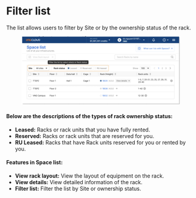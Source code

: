 # Filter list

The list allows users to filter by Site or by the ownership status of the rack.

<figure><img src="../../.gitbook/assets/image (9).png" alt=""><figcaption></figcaption></figure>

#### Below are the descriptions of the types of rack ownership status:

* **Leased:** Racks or rack units that you have fully rented.
* **Reserved:** Racks or rack units that are reserved for you.
* **RU Leased:** Racks that have Rack units reserved for you or rented by you.

#### Features in Space list:

* **View rack layout:** View the layout of equipment on the rack.
* **View details:** View detailed information of the rack.
* **Filter list:** Filter the list by Site or ownership status.
